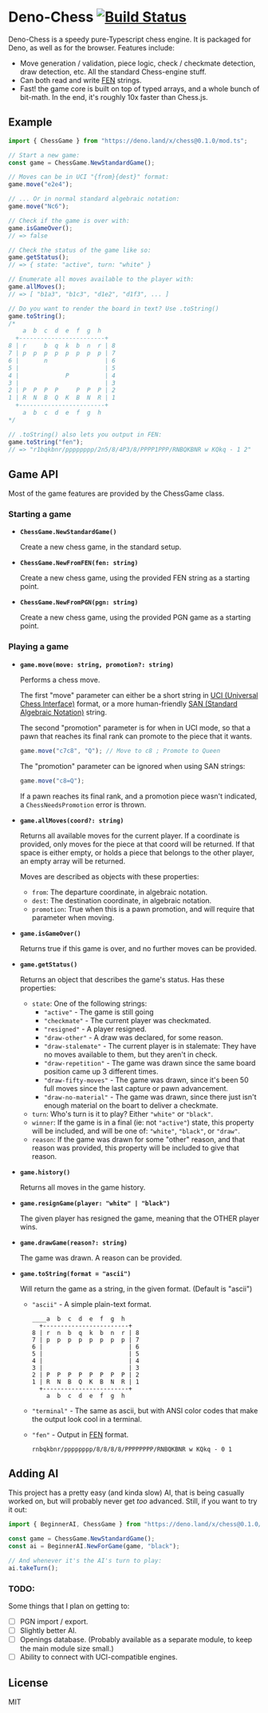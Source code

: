 # Deno-Chess [![Build Status](https://travis-ci.com/raydog/deno-chess.svg?branch=main)](https://travis-ci.com/raydog/deno-chess)

Deno-Chess is a speedy pure-Typescript chess engine. It is packaged for Deno, as
well as for the browser. Features include:

- Move generation / validation, piece logic, check / checkmate detection, draw
  detection, etc. All the standard Chess-engine stuff.
- Can both read and write
  [FEN](https://en.wikipedia.org/wiki/Forsyth%E2%80%93Edwards_Notation) strings.
- Fast! the game core is built on top of typed arrays, and a whole bunch of
  bit-math. In the end, it's roughly 10x faster than Chess.js.

## Example

```ts
import { ChessGame } from "https://deno.land/x/chess@0.1.0/mod.ts";

// Start a new game:
const game = ChessGame.NewStandardGame();

// Moves can be in UCI "{from}{dest}" format:
game.move("e2e4");

// ... Or in normal standard algebraic notation:
game.move("Nc6");

// Check if the game is over with:
game.isGameOver();
// => false

// Check the status of the game like so:
game.getStatus();
// => { state: "active", turn: "white" }

// Enumerate all moves available to the player with:
game.allMoves();
// => [ "b1a3", "b1c3", "d1e2", "d1f3", ... ]

// Do you want to render the board in text? Use .toString()
game.toString();
/*
    a  b  c  d  e  f  g  h
  +------------------------+
8 | r     b  q  k  b  n  r | 8
7 | p  p  p  p  p  p  p  p | 7
6 |       n                | 6
5 |                        | 5
4 |             P          | 4
3 |                        | 3
2 | P  P  P  P     P  P  P | 2
1 | R  N  B  Q  K  B  N  R | 1
  +------------------------+
    a  b  c  d  e  f  g  h
*/

// .toString() also lets you output in FEN:
game.toString("fen");
// => "r1bqkbnr/pppppppp/2n5/8/4P3/8/PPPP1PPP/RNBQKBNR w KQkq - 1 2"
```

## Game API

Most of the game features are provided by the ChessGame class.

### Starting a game

- **`ChessGame.NewStandardGame()`**

  Create a new chess game, in the standard setup.

- **`ChessGame.NewFromFEN(fen: string)`**

  Create a new chess game, using the provided FEN string as a starting point.

- **`ChessGame.NewFromPGN(pgn: string)`**

  Create a new chess game, using the provided PGN game as a starting point.

### Playing a game

- **`game.move(move: string, promotion?: string)`**

  Performs a chess move.

  The first "move" parameter can either be a short string in
  [UCI (Universal Chess Interface)](https://en.wikipedia.org/wiki/Universal_Chess_Interface)
  format, or a more human-friendly
  [SAN (Standard Algebraic Notation)](https://en.wikipedia.org/wiki/Algebraic_notation_(chess))
  string.

  The second "promotion" parameter is for when in UCI mode, so that a pawn that
  reaches its final rank can promote to the piece that it wants.

  ```ts
  game.move("c7c8", "Q"); // Move to c8 ; Promote to Queen
  ```

  The "promotion" parameter can be ignored when using SAN strings:

  ```ts
  game.move("c8=Q");
  ```

  If a pawn reaches its final rank, and a promotion piece wasn't indicated, a
  `ChessNeedsPromotion` error is thrown.

- **`game.allMoves(coord?: string)`**

  Returns all available moves for the current player. If a coordinate is
  provided, only moves for the piece at that coord will be returned. If that
  space is either empty, or holds a piece that belongs to the other player, an
  empty array will be returned.

  Moves are described as objects with these properties:

  - `from`: The departure coordinate, in algebraic notation.
  - `dest`: The destination coordinate, in algebraic notation.
  - `promotion`: True when this is a pawn promotion, and will require that
    parameter when moving.

- **`game.isGameOver()`**

  Returns true if this game is over, and no further moves can be provided.

- **`game.getStatus()`**

  Returns an object that describes the game's status. Has these properties:

  - `state`: One of the following strings:
    - `"active"` - The game is still going
    - `"checkmate"` - The current player was checkmated.
    - `"resigned"` - A player resigned.
    - `"draw-other"` - A draw was declared, for some reason.
    - `"draw-stalemate"` - The current player is in stalemate: They have no
      moves available to them, but they aren't in check.
    - `"draw-repetition"` - The game was drawn since the same board position
      came up 3 different times.
    - `"draw-fifty-moves"` - The game was drawn, since it's been 50 full moves
      since the last capture or pawn advancement.
    - `"draw-no-material"` - The game was drawn, since there just isn't enough
      material on the boart to deliver a checkmate.
  - `turn`: Who's turn is it to play? Either `"white"` or `"black"`.
  - `winner`: If the game is in a final (ie: not `"active"`) state, this
    property will be included, and will be one of: `"white"`, `"black"`, or
    `"draw"`.
  - `reason`: If the game was drawn for some "other" reason, and that reason was
    provided, this property will be included to give that reason.

- **`game.history()`**

  Returns all moves in the game history.

- **`game.resignGame(player: "white" | "black")`**

  The given player has resigned the game, meaning that the OTHER player wins.

- **`game.drawGame(reason?: string)`**

  The game was drawn. A reason can be provided.

- **`game.toString(format = "ascii")`**

  Will return the game as a string, in the given format. (Default is "ascii")

  - `"ascii"` - A simple plain-text format.

    ```
    ____a  b  c  d  e  f  g  h
      +------------------------+
    8 | r  n  b  q  k  b  n  r | 8
    7 | p  p  p  p  p  p  p  p | 7
    6 |                        | 6
    5 |                        | 5
    4 |                        | 4
    3 |                        | 3
    2 | P  P  P  P  P  P  P  P | 2
    1 | R  N  B  Q  K  B  N  R | 1
      +------------------------+
        a  b  c  d  e  f  g  h
    ```

  - `"terminal"` - The same as ascii, but with ANSI color codes that make the
    output look cool in a terminal.

  - `"fen"` - Output in
    [FEN](https://en.wikipedia.org/wiki/Forsyth%E2%80%93Edwards_Notation)
    format.

    ```
    rnbqkbnr/pppppppp/8/8/8/8/PPPPPPPP/RNBQKBNR w KQkq - 0 1
    ```

## Adding AI

This project has a pretty easy (and kinda slow) AI, that is being casually
worked on, but will probably never get _too_ advanced. Still, if you want to try
it out:

```ts
import { BeginnerAI, ChessGame } from "https://deno.land/x/chess@0.1.0/mod.ts";

const game = ChessGame.NewStandardGame();
const ai = BeginnerAI.NewForGame(game, "black");

// And whenever it's the AI's turn to play:
ai.takeTurn();
```

### TODO:

Some things that I plan on getting to:

- [ ] PGN import / export.
- [ ] Slightly better AI.
- [ ] Openings database. (Probably available as a separate module, to keep the
  main module size small.)
- [ ] Ability to connect with UCI-compatible engines.

## License

MIT
